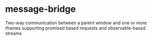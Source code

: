 # message-bridge
Two-way communication between a parent window and one or more iframes supporting promised based requests and observable-based streams
